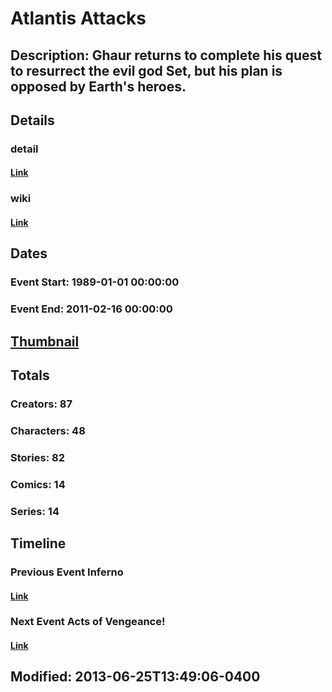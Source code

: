 # Atlantis Attacks
## Description: Ghaur returns to complete his quest to resurrect the evil god Set, but his plan is opposed by Earth's heroes.
## Details
### detail
#### [Link](http://marvel.com/comics/events/233/atlantis_attacks?utm_campaign=apiRef&utm_source=225578a89fc76f3d20fbffda5d17a88d)
### wiki
#### [Link](http://marvel.com/universe/Atlantis_Attacks?utm_campaign=apiRef&utm_source=225578a89fc76f3d20fbffda5d17a88d)
## Dates
### Event Start: 1989-01-01 00:00:00
### Event End: 2011-02-16 00:00:00
## [Thumbnail](http://i.annihil.us/u/prod/marvel/i/mg/9/60/51c9d7f42a0c8.jpg)
## Totals
### Creators: 87
### Characters: 48
### Stories: 82
### Comics: 14
### Series: 14
## Timeline
### Previous Event Inferno
#### [Link](http://gateway.marvel.com/v1/public/events/252)
### Next Event Acts of Vengeance!
#### [Link](http://gateway.marvel.com/v1/public/events/116)
## Modified: 2013-06-25T13:49:06-0400